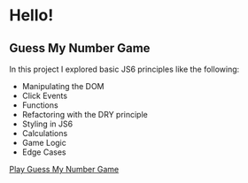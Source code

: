 # Hello! 
## Guess My Number Game
In this project I explored basic JS6 principles like the following: 
- Manipulating the DOM
- Click Events
- Functions
- Refactoring with the DRY principle
- Styling in JS6
- Calculations
- Game Logic
- Edge Cases

[Play Guess My Number Game](https://05-guess-my-number.netlify.app)